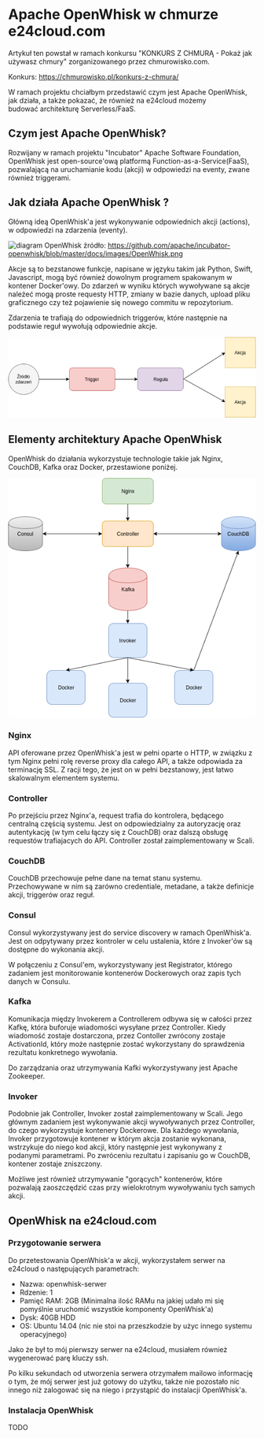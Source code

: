 # Apache OpenWhisk w chmurze e24cloud.com

Artykuł ten powstał w ramach konkursu "KONKURS Z CHMURĄ - Pokaż jak używasz chmury" zorganizowanego przez chmurowisko.com.

Konkurs: https://chmurowisko.pl/konkurs-z-chmura/

W ramach projektu chciałbym przedstawić czym jest Apache OpenWhisk, jak działa, a także pokazać, że również na e24cloud możemy budować architekturę Serverless/FaaS.

## Czym jest Apache OpenWhisk?

Rozwijany w ramach projektu "Incubator" Apache Software Foundation, OpenWhisk jest open-source'ową platformą Function-as-a-Service(FaaS), pozwalającą na uruchamianie kodu (akcji) w odpowiedzi na eventy, zwane również triggerami.

## Jak działa Apache OpenWhisk ?

Główną ideą OpenWhisk'a jest wykonywanie odpowiednich akcji (actions), w odpowiedzi na zdarzenia (eventy).

![diagram OpenWhisk](https://github.com/apache/incubator-openwhisk/blob/master/docs/images/OpenWhisk.png)
źródło: https://github.com/apache/incubator-openwhisk/blob/master/docs/images/OpenWhisk.png

Akcje są to bezstanowe funkcje, napisane w języku takim jak Python, Swift, Javascript, mogą być również dowolnym programem spakowanym w kontener Docker'owy.
Do zdarzeń w wyniku których wywoływane są akcje należeć mogą proste requesty HTTP, zmiany w bazie danych, upload pliku graficznego czy też pojawienie się nowego commitu w repozytorium.

Zdarzenia te trafiają do odpowiednich triggerów, które następnie na podstawie reguł wywołują odpowiednie akcje. 

![flow openwhisk](https://github.com/pgrzesik/apache-openwhisk-intro/blob/master/img/flow_openwhisk.png)


## Elementy architektury Apache OpenWhisk

OpenWhisk do działania wykorzystuje technologie takie jak Nginx, CouchDB, Kafka oraz Docker, przestawione poniżej.

![elementy openwhisk](https://github.com/pgrzesik/apache-openwhisk-intro/blob/master/img/elementy_openwhisk.png)

### Nginx

API oferowane przez OpenWhisk'a jest w pełni oparte o HTTP, w związku z tym Nginx pełni rolę reverse proxy dla całego API, a także odpowiada za terminację SSL.
Z racji tego, że jest on w pełni bezstanowy, jest łatwo skalowalnym elementem systemu.

### Controller

Po przejściu przez Nginx'a, request trafia do kontrolera, będącego centralną częścią systemu. Jest on odpowiedzialny za autoryzację oraz autentykację (w tym celu łączy się z CouchDB) oraz dalszą obsługę requestów trafiajacych do API.
Controller został zaimplementowany w Scali.

### CouchDB

CouchDB przechowuje pełne dane na temat stanu systemu. Przechowywane w nim są zarówno credentiale, metadane, a także definicje akcji, triggerów oraz reguł.

### Consul

Consul wykorzystywany jest do service discovery w ramach OpenWhisk'a. Jest on odpytywany przez kontroler w celu ustalenia, które z Invoker'ów są dostępne do wykonania akcji.

W połączeniu z Consul'em, wykorzystywany jest Registrator, którego zadaniem jest monitorowanie kontenerów Dockerowych oraz zapis tych danych w Consulu. 

### Kafka

Komunikacja między Invokerem a Controllerem odbywa się w całości przez Kafkę, która buforuje wiadomości wysyłane przez Controller. Kiedy wiadomość zostaje dostarczona, przez Contoller zwrócony zostaje ActivationId, który może następnie zostać wykorzystany do sprawdzenia rezultatu konkretnego wywołania.

Do zarządzania oraz utrzymywania Kafki wykorzystywany jest Apache Zookeeper.

### Invoker

Podobnie jak Controller, Invoker został zaimplementowany w Scali. Jego głównym zadaniem jest wykonywanie akcji wywoływanych przez Controller, do czego wykorzystuje kontenery Dockerowe.
Dla każdego wywołania, Invoker przygotowuje kontener w którym akcja zostanie wykonana, wstrzykuje do niego kod akcji, który następnie jest wykonywany z podanymi parametrami. Po zwróceniu rezultatu i zapisaniu go w CouchDB, kontener zostaje zniszczony.

Możliwe jest również utrzymywanie "gorących" kontenerów, które pozwalają zaoszczędzić czas przy wielokrotnym wywoływaniu tych samych akcji.


## OpenWhisk na e24cloud.com

### Przygotowanie serwera

Do przetestowania OpenWhisk'a w akcji, wykorzystałem serwer na e24cloud o następujących parametrach:

- Nazwa: openwhisk-serwer
- Rdzenie: 1
- Pamięć RAM: 2GB (Minimalna ilość RAMu na jakiej udało mi się pomyślnie uruchomić wszystkie komponenty OpenWhisk'a)
- Dysk: 40GB HDD
- OS: Ubuntu 14.04 (nic nie stoi na przeszkodzie by użyc innego systemu operacyjnego)

Jako że był to mój pierwszy serwer na e24cloud, musiałem również wygenerować parę kluczy ssh.

Po kilku sekundach od utworzenia serwera otrzymałem mailowo informację o tym, że mój serwer jest już gotowy do użytku, także nie pozostało nic innego niż zalogować się na niego i przystąpić do instalacji OpenWhisk'a.

### Instalacja OpenWhisk

TODO 